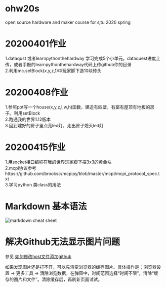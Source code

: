 # ohw20s
open source hardware and maker course for sjtu 2020 spring

# 20200401作业

1.dataqust 或者learnpythonthehardway 学习完成5个小单元。dataquest进度上传，或者手敲的learnpythonthehardway代码上传github你的目录  
2.利用mc.setBlock(x,y,z,1)中玩家脚下造10块砖头  

# 20200408作业

1.参照ppt写一个house(x,y,z,l,w,h)函数，建造有四壁，有窗有屋顶有地板的房子。利用setBlock   
2.跑通我的世界1.12版本  
3.回到建好的房子里点亮led灯，走出房子熄灭led灯  

# 20200415作业
1.用socket接口编程在我的世界玩家脚下摆3x3的黄金块  
2.mcpi协议参考https://github.com/brooksc/mcpipy/blob/master/mcpi/mcpi_protocol_spec.txt  
3.学习python 类class的用法  


# Markdown 基本语法
![markdown cheat sheet](https://github.com/shiep18/EIS2020/blob/master/markdowncheatsheet.JPG)

# 解决Github无法显示图片问题
参见 [如何修改host文件添加github](http://blog.csdn.net/weixin_42128813/article/details/102915578)

如果发现图片还是打不开，可以先清空浏览器的缓存图片。具体操作是：浏览器设置 -> 更多工具 -> 清除浏览数据，在弹窗中，时间范围选择“时间不限”，清除“缓存的图片和文件”。清除缓存后，再刷新页面试试。

